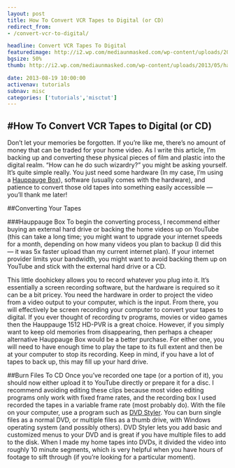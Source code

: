 ```yaml
---
layout: post
title: How To Convert VCR Tapes to Digital (or CD)
redirect_from:
- /convert-vcr-to-digital/

headline: Convert VCR Tapes To Digital
featuredimage: http://i2.wp.com/mediaunmasked.com/wp-content/uploads/2013/05/hauppage_hd_pvr.png?zoom=1.5&resize=733%2C480
bgsize: 50%
thumb: http://i2.wp.com/mediaunmasked.com/wp-content/uploads/2013/05/hauppage_hd_pvr.png?zoom=1.5&resize=733%2C480

date: 2013-08-19 10:00:00
activenav: tutorials
subnav: misc
categories: ['tutorials','misctut']
---
```

#How To Convert VCR Tapes to Digital (or CD)
---

Don’t let your memories be forgotten. If you’re like me, there’s no amount of money that can be traded for your home video. As I write this article, I’m backing up and converting these physical pieces of film and plastic into the digital realm. “How can he do such wizardry?” you might be asking yourself. It’s quite simple really. You just need some hardware (In my case, I’m using a <a href="http://www.amazon.com/gp/product/B00BA4ILX8/tag=mediunma0d-20" class="amazon">Hauppauge Box</a>), software (usually comes with the hardware), and patience to convert those old tapes into something easily accessible — you’ll thank me later!

##Converting Your Tapes

###Hauppauge Box
To begin the converting process, I recommend either buying an external hard drive or backing the home videos up on YouTube (this can take a long time; you might want to upgrade your internet speeds for a month, depending on how many videos you plan to backup (I did this — it was 5x faster upload than my current internet plan). If your internet provider limits your bandwidth, you might want to avoid backing them up on YouTube and stick with the external hard drive or a CD.

This little doohickey allows you to record whatever you plug into it. It’s essentially a screen recording software, but the hardware is required so it can be a bit pricey. You need the hardware in order to project  the video from a video output to your computer, which is the input. From there, you will effectively be screen recording your computer to convert your tapes to digital. If you ever thought of recording tv programs, movies or video games then the Hauppauge 1512 HD-PVR is a great choice. However, if you simply want to keep old memories from disappearing, then perhaps a cheaper alternative Hauppauge Box would be a better purchase. For either one, you will need to have enough time to play the tape to its full extent and then be at your computer to stop its recording. Keep in mind, if you have a lot of tapes to back up, this may fill up your hard drive.

##Burn Files To CD
Once you’ve recorded one tape (or a portion of it), you should now either upload it to YouTube directly or prepare it for a disc. I recommend avoiding editing these clips because most video editing programs only work with fixed frame rates, and the recording box I used recorded the tapes in a variable frame rate (most probably do). With the file on your computer, use a program such as <a href="http://www.dvdstyler.org/en/">DVD Styler</a>. You can burn single files as a normal DVD, or multiple files as a thumb drive, with Windows operating system (and possibly others). DVD Styler lets you add basic and customized menus to your DVD and is great if you have multiple files to add to the disk. When I made my home tapes into DVDs, it divided the video into roughly 10 minute segments, which is very helpful when you have hours of footage to sift through (if you’re looking for a particular moment).

<img src="http://i2.wp.com/upload.wikimedia.org/wikipedia/commons/b/b4/DVDStyler_Screenshot_1.png?zoom=1.5&resize=913%2C713" alt="">